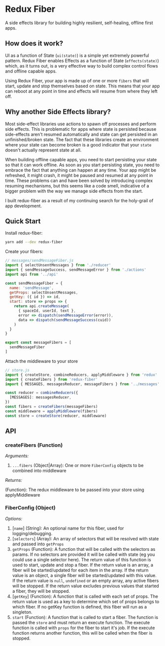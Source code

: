 # Redux Fiber

A side effects library for building highly resilient, self-healing, offline first apps.

## How does it work?

UI as a function of State (`ui(state)`) is a simple yet extremely powerful pattern.
Redux Fiber enables Effects as a function of State (`effects(state)`) which, as it turns out, 
is a very effective way to build complex control flows and offline capable apps.

Using Redux Fiber, your app is made up of one or more `fibers` that will start, update and stop themselves based
on state. This means that your app can reboot at any point in time and effects will resume
from where they left off.

## Why another Side Effects library?

Most side-effect libraries use actions to spawn off processes and perform side effects.
This is problematic for apps where state is persisted because side-effects aren't resumed automatically and
state can get persisted in an unfinished/broken state. The fact that these libraries create an environment where your state
can become broken is a good indicator that your `state` doesn't actually represent state at all.

When building offline capable apps, you need to start persisting your state so that it can work offline.
As soon as you start persisting state, you need to embrace the fact that anything can happen at any time.
Your app might be refreshed, it might crash, it might be paused and resumed at any point in time.
These problems can and have been solved by introducing complex resuming mechanisms, but this seems like a 
code smell, indicative of a bigger problem with the way we manage side effects from the start.

I built redux-fiber as a result of my continuing search for the holy-grail of app development.

## Quick Start

Install redux-fiber:

```bash
yarn add --dev redux-fiber
```

Create your fibers:

```js
// messages/sendMessageFiber.js
import { selectUnsentMessages } from './reducer'
import { sendMessageSuccess, sendMessageError } from './actions'
import api from '../api'

const sendMessageFiber = {
  name: 'sendMessage',
  getProps: selectUnsentMessages,
  getKey: ({ id }) => id,
  start: store => props => {
    return api.createMessage(
      { spaceId, userId, text },
      error => dispatch(sendMessageError(error)),
      data => dispatch(sendMessageSuccess(cuid))
    )
  }
}

export const messageFibers = [
  sendMessageFiber
]
```

Attach the middleware to your store

```js
// store.js
import { createStore, combineReducers, applyMiddleware } from 'redux'
import { createFibers } from 'redux-fiber'
import { MESSAGES, messagesReducer, messageFibers } from '../messages'

const reducer = combineReducers({
  [MESSAGES]: messagesReducer,
})
const fibers = createFibers(messageFibers)
const middleware = applyMiddleware(fibers)
const store = createStore(reducer, middleware)
```

## API

### createFibers (Function)

*Arguments:*

1. `...fibers` (Object|Array): One or more `FiberConfig` objects to be combined into middleware

*Returns:*

(Function): The redux middleware to be passed into your store using applyMiddleware

### FiberConfig (Object)

*Options:*

1. [`name`] (String): An optional name for this fiber, used for logging/debugging.
1. [`selectors`] (Array): An array of selectors that will be resolved with state and passed into `getProps`
2. `getProps` (Function): A function that will be called with the selectors as params.
If no selectors are provided it will be called with state (eg you could use a single selector here).
The return value of this function is used to start, update and stop a fiber.
If the return value is an array, a fiber will be started/updated for each item in the array.
If the return value is an object, a single fiber will be started/updated with this value.
If the return value is `null`, `undefined` or an empty array, any active fibers will be stopped.
If the return value excludes previous values that started a fiber, they will be stopped.
3. [`getKey`] (Function): A function that is called with each set of props.
The return value is used as a key to determine which set of props belongs to which fiber.
If no getKey function is defined, this fiber will run as a singleton.
4. `start` (Function): A function that is called to start a fiber. 
The function is passed the `store` and must return an execute function.
The execute function is called with `props` for the fiber to start it's job.
If the execute function returns another function, this will be called when the fiber is stopped.